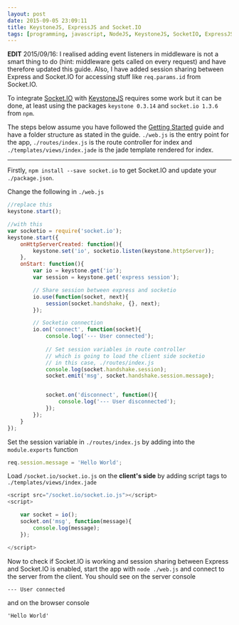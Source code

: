 ```yaml
---
layout: post
date: 2015-09-05 23:09:11
title: KeystoneJS, ExpressJS and Socket.IO
tags: [programming, javascript, NodeJS, KeystoneJS, SocketIO, ExpressJS]
---
```


__EDIT__ 2015/09/16: I realised adding event listeners in middleware is not a smart thing to do (hint: middleware gets called on every request) and have therefore updated this guide. Also, I have added session sharing between Express and Socket.IO for accessing stuff like `req.params.id` from Socket.IO.

To integrate [Socket.IO](http://socket.io/) with [KeystoneJS](http://keystonejs.com/) requires some work but it can be done, at least using the packages `keystone 0.3.14` and `socket.io 1.3.6` from `npm`.

The steps below assume you have followed the [Getting Started](http://keystonejs.com/docs/getting-started/) guide and have a folder structure as stated in the guide. `./web.js` is the entry point for the app, `./routes/index.js` is the route controller for index and `./templates/views/index.jade` is the jade template rendered for index.

---

Firstly, `npm install --save socket.io` to get Socket.IO and update your `./package.json`.

Change the following in `./web.js`

```js
//replace this
keystone.start();

//with this
var socketio = require('socket.io');
keystone.start({
    onHttpServerCreated: function(){
        keystone.set('io', socketio.listen(keystone.httpServer));
    },
    onStart: function(){
        var io = keystone.get('io');
        var session = keystone.get('express session');

        // Share session between express and socketio
        io.use(function(socket, next){
            session(socket.handshake, {}, next);
        });

        // Socketio connection
        io.on('connect', function(socket){
            console.log('--- User connected');
            
            // Set session variables in route controller
            // which is going to load the client side socketio
            // in this case, ./routes/index.js
            console.log(socket.handshake.session);
            socket.emit('msg', socket.handshake.session.message);


            socket.on('disconnect', function(){
                console.log('--- User disconnected');
            });
        });
    }
});
```

Set the session variable in `./routes/index.js` by adding into the `module.exports` function

```js
req.session.message = 'Hello World';
```



Load `/socket.io/socket.io.js` on the __client's side__ by adding script tags to `./templates/views/index.jade`

```js
<script src="/socket.io/socket.io.js"></script>
<script>

    var socket = io();
    socket.on('msg', function(message){
        console.log(message);
    });

</script>
```



Now to check if Socket.IO is working and session sharing between Express and Socket.IO is enabled, start the app with `node ./web.js` and connect to the server from the client. You should see on the server console

```
--- User connected
```

and on the browser console

```
'Hello World'
```
